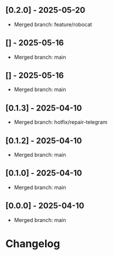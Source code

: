 ## [0.2.0] - 2025-05-20
- Merged branch: feature/robocat

## [] - 2025-05-16
- Merged branch: main

## [] - 2025-05-16
- Merged branch: main

## [0.1.3] - 2025-04-10
- Merged branch: hotfix/repair-telegram

## [0.1.2] - 2025-04-10
- Merged branch: main

## [0.1.0] - 2025-04-10
- Merged branch: main

## [0.0.0] - 2025-04-10
- Merged branch: main

# Changelog

